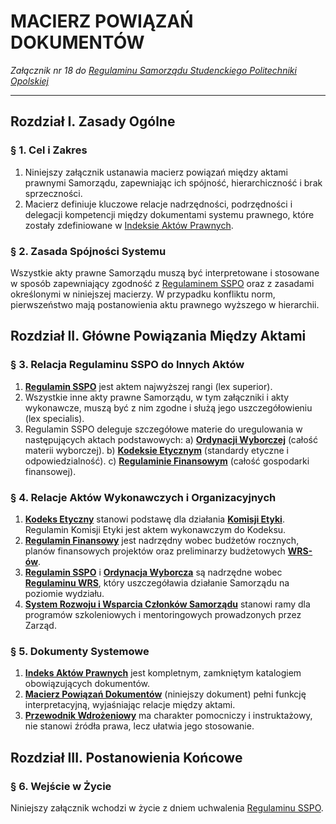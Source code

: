 ﻿# MACIERZ POWIĄZAŃ DOKUMENTÓW

*Załącznik nr 18 do [Regulaminu Samorządu Studenckiego Politechniki Opolskiej](01-regulamin-sspo.md)*

---

## Rozdział I. Zasady Ogólne

### § 1. Cel i Zakres
1.  Niniejszy załącznik ustanawia macierz powiązań między aktami prawnymi Samorządu, zapewniając ich spójność, hierarchiczność i brak sprzeczności.
2.  Macierz definiuje kluczowe relacje nadrzędności, podrzędności i delegacji kompetencji między dokumentami systemu prawnego, które zostały zdefiniowane w [Indeksie Aktów Prawnych](18-indeks-dokumentow.md).

### § 2. Zasada Spójności Systemu
Wszystkie akty prawne Samorządu muszą być interpretowane i stosowane w sposób zapewniający zgodność z [Regulaminem SSPO](01-regulamin-sspo.md) oraz z zasadami określonymi w niniejszej macierzy. W przypadku konfliktu norm, pierwszeństwo mają postanowienia aktu prawnego wyższego w hierarchii.

## Rozdział II. Główne Powiązania Między Aktami

### § 3. Relacja Regulaminu SSPO do Innych Aktów
1.  **[Regulamin SSPO](01-regulamin-sspo.md)** jest aktem najwyższej rangi (lex superior).
2.  Wszystkie inne akty prawne Samorządu, w tym załączniki i akty wykonawcze, muszą być z nim zgodne i służą jego uszczegółowieniu (lex specialis).
3.  Regulamin SSPO deleguje szczegółowe materie do uregulowania w następujących aktach podstawowych:
    a)  **[Ordynacji Wyborczej](02-ordynacja-wyborcza.md)** (całość materii wyborczej).
    b)  **[Kodeksie Etycznym](03-kodeks-etyczny.md)** (standardy etyczne i odpowiedzialność).
    c)  **[Regulaminie Finansowym](04-regulamin-finansowy.md)** (całość gospodarki finansowej).

### § 4. Relacje Aktów Wykonawczych i Organizacyjnych
1.  **[Kodeks Etyczny](03-kodeks-etyczny.md)** stanowi podstawę dla działania **[Komisji Etyki](06-regulamin-komisji-etyki.md)**. Regulamin Komisji Etyki jest aktem wykonawczym do Kodeksu.
2.  **[Regulamin Finansowy](04-regulamin-finansowy.md)** jest nadrzędny wobec budżetów rocznych, planów finansowych projektów oraz preliminarzy budżetowych **[WRS-ów](05-regulamin-wrs.md)**.
3.  **[Regulamin SSPO](01-regulamin-sspo.md)** i **[Ordynacja Wyborcza](02-ordynacja-wyborcza.md)** są nadrzędne wobec **[Regulaminu WRS](05-regulamin-wrs.md)**, który uszczegóławia działanie Samorządu na poziomie wydziału.
4.  **[System Rozwoju i Wsparcia Członków Samorządu](12-system-rozwoju.md)** stanowi ramy dla programów szkoleniowych i mentoringowych prowadzonych przez Zarząd.

### § 5. Dokumenty Systemowe
1.  **[Indeks Aktów Prawnych](18-indeks-dokumentow.md)** jest kompletnym, zamkniętym katalogiem obowiązujących dokumentów.
2.  **[Macierz Powiązań Dokumentów](19-macierz-powiazan.md)** (niniejszy dokument) pełni funkcję interpretacyjną, wyjaśniając relacje między aktami.
3.  **[Przewodnik Wdrożeniowy](20-przewodnik-wdrozeniowy.md)** ma charakter pomocniczy i instruktażowy, nie stanowi źródła prawa, lecz ułatwia jego stosowanie.

## Rozdział III. Postanowienia Końcowe

### § 6. Wejście w Życie
Niniejszy załącznik wchodzi w życie z dniem uchwalenia [Regulaminu SSPO](01-regulamin-sspo.md).


